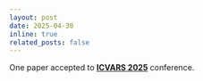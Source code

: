 ```yaml
---
layout: post
date: 2025-04-30
inline: true
related_posts: false
---
```


One paper accepted to **<a href="https://www.icvars.org/">ICVARS 2025</a>** conference.
